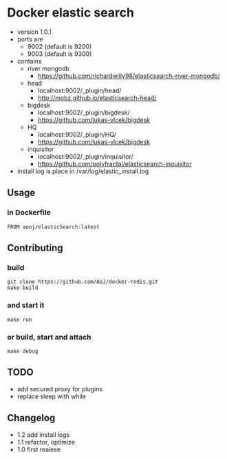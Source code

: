 # Docker elastic search


- version 1.0.1
- ports are
    - 9002 (default is 9200)
    - 9003 (default is 9300)
- contains
    - river mongodb
        - https://github.com/richardwilly98/elasticsearch-river-mongodb/
    - head
        - localhost:9002/_plugin/head/
        - http://mobz.github.io/elasticsearch-head/
    - bigdesk
        - localhost:9002/_plugin/bigdesk/
        - https://github.com/lukas-vlcek/bigdesk
    - HQ
        - localhost:9002/_plugin/HQ/
        - https://github.com/lukas-vlcek/bigdesk
    - inquisitor
        - localhost:9002/_plugin/inquisitor/
        - https://github.com/polyfractal/elasticsearch-inquisitor
- install log is place in /var/log/elastic_install.log


## Usage

### in Dockerfile
    FROM aooj/elasticSearch:latest

## Contributing

### build
    git clone https://github.com/AoJ/docker-redis.git
    make build
    
### and start it
    make run

### or build, start and attach
    make debug

## TODO
- add secured proxy for plugins
- replace sleep with while
    
## Changelog
- 1.2 add install logs
- 1.1 refactor, optimize
- 1.0 first realese
